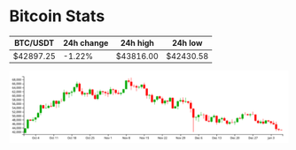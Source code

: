 # Bitcoin Stats

BTC/USDT|24h change|24h high|24h low|
|---|---|---|---|
|$42897.25|-1.22%|$43816.00|$42430.58|

<img src="./chart.svg">

